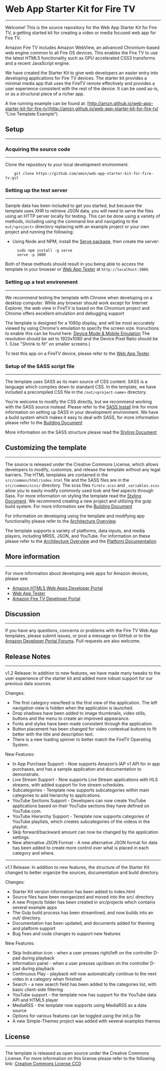 # Web App Starter Kit for Fire TV
-------------------

Welcome! This is the source repository for the Web App Starter Kit for Fire TV, a getting started kit for creating a video or media focused web app for Fire TV.

Amazon Fire TV includes Amazon WebView, an advanced Chromium-based web engine common to all Fire OS devices. This enables the Fire TV to use the latest HTML5 functionality such as GPU accelerated CSS3 transforms and a recent JavaScript engine.

We have created the Starter Kit to give web developers an easier entry into developing applications for Fire TV devices. The starter kit provides a minimal media app that uses the FireTV remote effectively and provides a user experience consistent with the rest of the device.  It can be used as-is, or as a structural piece of a richer app.

A live running example can be found at: [http://amzn.github.io/web-app-starter-kit-for-fire-tv](http://amzn.github.io/web-app-starter-kit-for-fire-tv/ "Live Template Example")

## Setup
-------------------

### Acquiring the source code
-------------------

Clone the repository to your local development environment.

		git clone https://github.com/amzn/web-app-starter-kit-for-fire-tv.git

### Setting up the test server
-------------------

Sample data has been included to get you started, but because the template uses XHR to retrieve JSON data, you will need to serve the files using an HTTP server locally for testing.  This can be done using a variety of methods, including using the command line and navigating to the `out/<project>` directory replacing <project> with an example project or your own project and running the following:

* Using Node and NPM, install the [Serve package](https://www.npmjs.org/package/serve), then create the server:

		sudo npm install -g serve
		serve -p 3000

Both of these methods should result in you being able to access the template in your browser or [Web App Tester](http://www.amazon.com/Amazon-Digital-Services-Inc-Tester/dp/B00DZ3I1W8) at `http://localhost:3000`.

### Setting up a test environment
-------------------

We recommend testing the template with Chrome when developing on a desktop computer.  While any browser should work except for Internet Explorer, the web view in FireTV is based on the Chromium project and Chrome offers excellent emulation and debugging support

The template is designed for a 1080p display, and will be most accurately viewed by using Chrome's emulation to specify the screen size. Insructions to enable this can be found here: [Device Mode & Mobile Emulation](https://developer.chrome.com/devtools/docs/device-mode) The resolution should be set to 1920x1080 and the Device Pixel Ratio should be 1. (Use "Shrink to fit" on smaller screens.)

To test this app on a FireTV device, please refer to the [Web App Tester](http://www.amazon.com/Amazon-Digital-Services-Inc-Tester/dp/B00DZ3I1W8).

### Setup of the SASS script file
-------------------

The template uses SASS as its main source of CSS content. SASS is a language which compiles down to standard CSS. In the template, we have included a precompiled CSS file in the `/out/<project-name>` directory.

You're welcome to modify the CSS directly, but we recommend working with the SASS source instead. Please refer to the [SASS Install](http://sass-lang.com/install) link for more information on setting up SASS in your development environment. We have a build system which makes it easy to deal with SASS, for more information please refer to the [Building Document](./docs/building.md)

More information on the SASS structure please read the [Styling Document](./docs/styling.md)

## Customizing the template
-------------------

The source is released under the Creative Commons License, which allows developers to modify, customize, and release the template without any legal barriers. The HTML templates are contained in the `src/common/html/index.html` file and the SASS files are in the `src/common/scss/` directory. The scss files `firetv.scss` and `_variables.scss` allow you to easily modify commonly used look and feel aspects through Sass. For more information on styling the template read the [Styling Document](./docs/styling.md). We recommend creating a new project and utilizing the gulp build system. For more information see the [Building Document](./docs/building.md)

For information on developing using the template and modifying app functionality please refer to the [Architecture Overview](./docs/architecture.md).

The template supports a variety of platforms, data inputs, and media players, including MRSS, JSON, and YouTube. For information on these please refer to the [Architecture Overview](./docs/architecture.md) and the [Platform Documentation](./docs/platforms.md)

## More information
-------------------

For more information about developing web apps for Amazon devices, please see:

* [Amazon HTML5 Web Apps Developer Portal](https://developer.amazon.com/public/solutions/platforms/webapps)
* [Web App Tester](http://www.amazon.com/Amazon-Digital-Services-Inc-Tester/dp/B00DZ3I1W8)
* [Amazon Fire TV Developer Portal](https://developer.amazon.com/public/solutions/devices/fire-tv)


## Discussion
-------------------

If you have any questions, concerns or problems with the Fire TV Web App templates, please submit issues, or post a message on GitHub or to the [Amazon Developer Portal Forums](http://forums.developer.amazon.com/forums/category.jspa?categoryID=39).  Pull requests are also welcome.

## Release Notes
-------------------
v1.2 Release: In addition to new features, we have made many tweaks to the user experience of the starter kit and added more robust support for our previous data sources.

Changes:

* The first category view/feed is the first view of the application. The left navigation view is hidden when the application is launched.
* Drop shadows have been added to image thumbnails, video stills, buttons and the menu to create an improved appearance.
* Fonts and styles have been made consistent through the application.
* Button placement has been changed for video contextual buttons to fit better with the title and description text.
* There is a new loading spinner to better match the FireTV Operating System.

New Features:

* In App Purchase Support - Now supports Amazon’s IAP v1 API for in app purchases, and has a sample application and documentation to demonstrate.
* Live Stream Support - Now supports Live Stream applications with HLS streams, with added support for live stream schedules.
* Subcategories - Template now supports subcategories within main categories to add hierarchy to applications. 
* YouTube Sections Support - Developers can now create YouTube applications based on their YouTube sections they have defined on YouTube.com.
* YouTube Hierarchy Support - Template now supports categories of YouTube playlists, which creates subcategories of the videos in the playlist. 
* Skip forward/backward amount can now be changed by the application settings. 
* New alternative JSON Format - A new alternative JSON format for data has been added to create more control over what is placed in each category and where.
-----------
v1.1 Release: In addition to new features, the structure of the Starter Kit changed to better organize the sources, documentation and build directory.

Changes:

* Starter Kit version information has been added to index.html
* Source files have been reorganized and moved into the src/ directory
* A new Projects folder has been created in src/projects which contains several  example apps
* The Gulp build process has been streamlined, and now builds into an out/ directory.
* Documentation has been updated, and documents added for theming and platform support
* Bug fixes and code changes to support new features

New Features:

* Skip Indication icon - when a user presses right/left on the controller D-pad during playback
* Information panel - when a user presses up/down on the controller D-pad during playback
* Continuous Play - playback will now automatically continue to the next video in a category when finished
* Search - a new search field has been added to the categories list, with basic client-side filtering
* YouTube support - the template now has support for the YouTube data API and HTML5 player
* MediaRSS - the template now supports using MediaRSS as a data source
* Options for various features can be toggled using the init.js file
* A new Simple-Themes project was added with several examples themes

## License
-------------------
The template is released as open source under the Creative Commons License. For more information on this license please refer to the following link: [Creative Commons License CC0](http://creativecommons.org/publicdomain/zero/1.0/)

